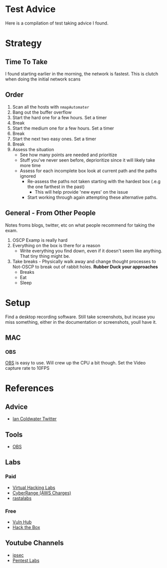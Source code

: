 # Test Advice
Here is a compilation of test taking advice I found.
# Strategy
## Time To Take
I found starting earlier in the morning, the network is fastest. This is clutch when doing the initial network scans
## Order
1. Scan all the hosts with `nmapAutomater`
2. Bang out the buffer overflow
3. Start the hard one for a few hours. Set a timer
4. Break
5. Start the medium one for a few hours. Set a timer
6. Break
7. Start the next two easy ones. Set a timer
8. Break
9. Assess the situation
    * See how many points are needed and prioritize
    * Stuff you've never seen before, deprioritize since it will likely take more time
    * Assess for each incomplete box look at current path and the paths ignored
        * Re-assess the paths not taken starting with the hardest box (.e.g the one farthest in the past)
            * This will help provide 'new eyes' on the issue
        * Start working through again attempting these alternative paths.
## General - From Other People
Notes froms blogs, twitter, etc on what people recommend for taking the exam.
1. OSCP Examp is really hard
2. Everything on the box is there for a reason
    * Write everything you find down, even if it doesn't seem like anything. That tiny thing might be.
3. Take breaks - Physically walk away and change thought processes to Not-OSCP to break out of rabbit holes. **Rubber Duck your approaches**
    * Breaks
    * Eat
    * Sleep


# Setup
Find a desktop recording software. Still take screenshots, but incase you miss something, either in the documentation or screenshots, youll have it.
## MAC
### OBS
[OBS](https://obsproject.com/) is easy to use. Will crew up the CPU a bit though. Set the Video capture rate to 10FPS


# References
## Advice
* [Ian Coldwater Twitter](https://twitter.com/IanColdwater/status/1278508895233888257)
## Tools
* [OBS](https://obsproject.com/)
## Labs
### Paid
* [Virtual Hacking Labs](https://www.virtualhackinglabs.com/)
* [CyberRange \(AWS Charges)](https://github.com/secdevops-cuse/CyberRange)
* [rastalabs](https://www.zeropointsecurity.co.uk/rastalabs)
### Free
* [Vuln Hub](https://www.vulnhub.com/)
* [Hack the Box](https://www.hackthebox.eu/)
## Youtube Channels
* [ipsec](https://www.youtube.com/channel/UCa6eh7gCkpPo5XXUDfygQQA)
* [Pentest Labs](https://www.youtube.com/channel/UCJmsrNaDifqEBZqKRxACBwA)